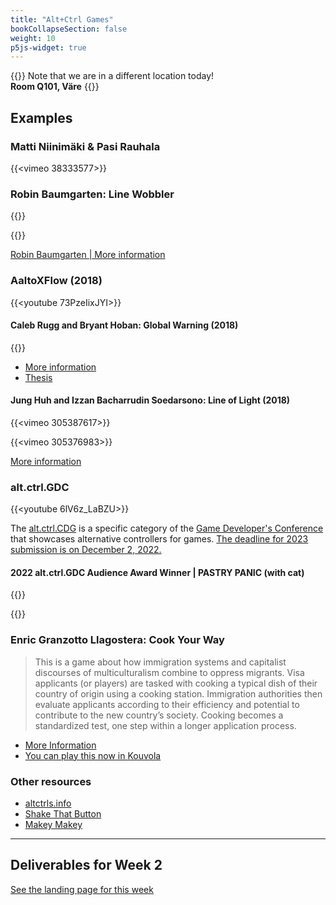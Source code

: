 ```yaml
---
title: "Alt+Ctrl Games"
bookCollapseSection: false
weight: 10
p5js-widget: true
---
```


{{<hint info>}}
Note that we are in a different location today!  
**Room Q101, Väre**
{{</hint>}}


## Examples

### Matti Niinimäki & Pasi Rauhala

{{<vimeo 38333577>}}

### Robin Baumgarten: Line Wobbler

{{<youtube UZ_5ol_kyL4>}}

{{<youtube e2h8AtDR85Y>}}

[Robin Baumgarten | More information](https://wobblylabs.com/projects/wobbler)

### AaltoXFlow (2018)

{{<youtube 73PzeIixJYI>}}

#### Caleb Rugg and Bryant Hoban: Global Warning (2018)

{{<youtube nahqFan9TkM>}}

- [More information](https://www.behance.net/gallery/73078677/Game-Global-Warning)
- [Thesis](https://aaltodoc.aalto.fi/handle/123456789/101850)

#### Jung Huh and Izzan Bacharrudin Soedarsono: Line of Light (2018)

{{<vimeo 305387617>}}

{{<vimeo 305376983>}}

[More information](https://junghuh.com/portfolio/line-of-light/)

### alt.ctrl.GDC

{{<youtube 6lV6z_LaBZU>}}

The [alt.ctrl.CDG](https://gdconf.com/alt-ctrl-gdc) is a specific category of the [Game Developer's Conference](https://gdconf.com/about) that showcases alternative controllers for games. [The deadline for 2023 submission is on December 2, 2022.](https://docs.google.com/forms/d/e/1FAIpQLSdBK8BIvYzLJ8rKx7K8NKNIRvDRIB64Pqs5FUbB6uMcqkW7ug/viewform?MCAID=77FB1CFE532B22840A490D45@AdobeOrg)

#### 2022 alt.ctrl.GDC Audience Award Winner | PASTRY PANIC (with cat)

{{<youtube Cv4X29HU3qY>}}

{{<youtube osXbGp-uZPs>}}

### Enric Granzotto Llagostera: Cook Your Way

>This is a game about how immigration systems and capitalist discourses of multiculturalism combine to oppress migrants. Visa applicants (or players) are tasked with cooking a typical dish of their country of origin using a cooking station. Immigration authorities then evaluate applicants according to their efficiency and potential to contribute to the new country’s society. Cooking becomes a standardized test, one step within a longer application process.

- [More Information](https://enric.llagostera.com.br/cookyourway/)
- [You can play this now in Kouvola](https://www.poikilo.fi/nayttelyt/pelipoikilo/)

### Other resources

- [altctrls.info](https://altctrls.info/)
- [Shake That Button](https://shakethatbutton.com/)
- [Makey Makey](https://makeymakey.com/)

---

## Deliverables for Week 2

[See the landing page for this week](./)